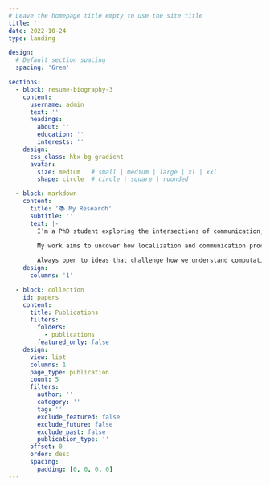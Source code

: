 ```yaml
---
# Leave the homepage title empty to use the site title
title: ''
date: 2022-10-24
type: landing

design:
  # Default section spacing
  spacing: '6rem'

sections:
  - block: resume-biography-3
    content:
      username: admin
      text: ''
      headings:
        about: ''
        education: ''
        interests: ''
    design:
      css_class: hbx-bg-gradient
      avatar:
        size: medium   # small | medium | large | xl | xxl
        shape: circle  # circle | square | rounded

  - block: markdown
    content:
      title: '📚 My Research'
      subtitle: ''
      text: |-
        I’m a PhD student exploring the intersections of communication, computation, and intelligence across scales from biological information transfer to memory and representation in computational neuroscience. 

        My work aims to uncover how localization and communication processes, whether in physical, biological, or neural systems, can give rise to efficient computation, adaptive learning, and collective intelligence. I combine mathematical modeling, machine learning, and theoretical neuroscience to develop frameworks that bridge biological communication and artificial information processing.
        
        Always open to ideas that challenge how we understand computation in nature and engineered systems. 🧠
    design:
      columns: '1'

  - block: collection
    id: papers
    content:
      title: Publications
      filters:
        folders:
          - publications
        featured_only: false
    design:
      view: list
      columns: 1
      page_type: publication
      count: 5
      filters:
        author: ''
        category: ''
        tag: ''
        exclude_featured: false
        exclude_future: false
        exclude_past: false
        publication_type: ''
      offset: 0
      order: desc
      spacing:
        padding: [0, 0, 0, 0]
---
```

